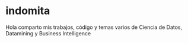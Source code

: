 # indomita
Hola comparto mis trabajos, código y temas varios de Ciencia de Datos, Datamining y Business Intelligence

